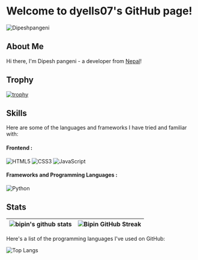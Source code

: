 # Welcome to dyells07's GitHub page!
<p align="left"> <img src="https://komarev.com/ghpvc/?username=Dipeshpangeni&label=Profile%20views&color=0e75b6&style=flat" alt="Dipeshpangeni" /> </p>

## About Me

Hi there, I'm Dipesh pangeni - a developer from [Nepal](https://en.wikipedia.org/wiki/Nepal)!
## Trophy

[![trophy](https://github-profile-trophy.vercel.app/?username=Dipeshpangeni&theme=onedark)](https://github.com/Dipeshpangeni/github-profile-trophy)

## Skills

Here are some of the languages and frameworks I have tried and familiar with:
#### Frontend :
![HTML5](https://img.shields.io/badge/HTML5-E34F26?style=for-the-badge&logo=html5&logoColor=white)
![CSS3](https://img.shields.io/badge/CSS3-1572B6?style=for-the-badge&logo=css3&logoColor=white)
![JavaScript](https://img.shields.io/badge/JavaScript-323330?style=for-the-badge&logo=javascript&logoColor=F7DF1E)

#### Frameworks and Programming Languages   :
![Python](https://img.shields.io/badge/Python-3776AB?style=for-the-badge&logo=python&logoColor=white)

## Stats
<div align="center">
  
| ![bipin's github stats](https://github-readme-stats.vercel.app/api?username=Dipeshpangeni&show_icons=true&theme=radical&count_private=true) |          ![Bipin GitHub Streak](https://github-readme-streak-stats.herokuapp.com/?user=Dipeshpangeni&theme=radical)                                                                                                     |
| ------------------------------------------------------------------------------------------------------------------ | --------------------------------------------------------------------------------------------------------------------------------------------------------------------------------------------------------------- |

  
</div>
Here's a list of the programming languages I've used on GitHub:

![Top Langs](https://github-readme-stats.vercel.app/api/top-langs/?username=Dipeshpangeni&layout=compact&theme=radical)


